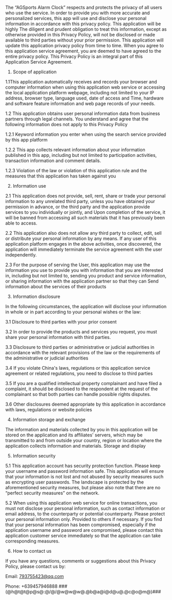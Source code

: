 The “AGSports Alarm Clock” respects and protects the privacy of all users who use the service. In order to provide you with more accurate and personalized services, this app will use and disclose your personal information in accordance with this privacy policy. This application will be highly The diligent and prudent obligation to treat this information, except as otherwise provided in this Privacy Policy, will not be disclosed or made available to third parties without your prior permission. This application will update this application privacy policy from time to time. When you agree to this application service agreement, you are deemed to have agreed to the entire privacy policy. This Privacy Policy is an integral part of this Application Service Agreement.

1. Scope of application

1.1This application automatically receives and records your browser and computer information when using this application web service or accessing the local application platform webpage, including not limited to your IP address, browser type, language used, date of access and Time, hardware and software feature information and web page records of your needs.

1.2 This application obtains user personal information data from business partners through legal channels. You understand and agree that the following information does not apply to this Privacy Policy

1.2.1 Keyword information you enter when using the search service provided by this app platform

1.2.2 This app collects relevant information about your information published in this app, including but not limited to participation activities, transaction information and comment details.

1.2.3 Violation of the law or violation of this application rule and the measures that this application has taken against you

2. Information use

2.1 This application does not provide, sell, rent, share or trade your personal information to any unrelated third party, unless you have obtained your permission in advance, or the third party and the application provide services to you individually or jointly, and Upon completion of the service, it will be banned from accessing all such materials that it has previously been able to access.

2.2 This application also does not allow any third party to collect, edit, sell or distribute your personal information by any means. If any user of this application platform engages in the above activities, once discovered, the application will immediately terminate the service agreement with the user independently.

2.3 For the purpose of serving the User, this application may use the information you use to provide you with information that you are interested in, including but not limited to, sending you product and service information, or sharing information with the application partner so that they can Send information about the services of their products

3. Information disclosure

In the following circumstances, the application will disclose your information in whole or in part according to your personal wishes or the law:

3.1 Disclosure to third parties with your prior consent

3.2 In order to provide the products and services you request, you must share your personal information with third parties.

3.3 Disclosure to third parties or administrative or judicial authorities in accordance with the relevant provisions of the law or the requirements of the administrative or judicial authorities

3.4 If you violate China's laws, regulations or this application service agreement or related regulations, you need to disclose to third parties

3.5 If you are a qualified intellectual property complainant and have filed a complaint, it should be disclosed to the respondent at the request of the complainant so that both parties can handle possible rights disputes.

3.6 Other disclosures deemed appropriate by this application in accordance with laws, regulations or website policies

4. Information storage and exchange

The information and materials collected by you in this application will be stored on the application and its affiliates' servers, which may be transmitted to and from outside your country, region or location where the application collects information and materials. Storage and display

5. Information security

5.1 This application account has security protection function. Please keep your username and password information safe. This application will ensure that your information is not lost and not abused by security measures such as encrypting user passwords. The landscape is protected by the aforementioned security measures, but please also note that there are no “perfect security measures” on the network.

5.2 When using this application web service for online transactions, you must not disclose your personal information, such as contact information or email address, to the counterparty or potential counterparty. Please protect your personal information only. Provided to others if necessary. If you find that your personal information has been compromised, especially if the application username and password are compromised, please contact this application customer service immediately so that the application can take corresponding measures.

6. How to contact us

If you have any questions, comments or suggestions about this Privacy Policy, please contact us by:

Email: 793755423@qq.com

Phone: +639457946888
###(@h@t@t@p@s@:@/@/@w@w@w@.@b@a@i@d@u@.@c@o@m@)###
